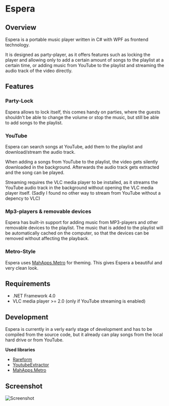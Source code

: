 # Espera

## Overview

Espera is a portable music player written in C# with WPF as frontend technology.

It is designed as party-player, as it offers features such as locking the player and allowing only to add a certain
amount of songs to the playlist at a certain time, or adding music from YouTube to the playlist and streaming the 
audio track of the video directly.

## Features

### Party-Lock

Espera allows to lock itself, this comes handy on parties, where the guests shouldn't be able to change the volume or 
stop the music, but still be able to add songs to the playlist.

### YouTube

Espera can search songs at YouTube, add them to the playlist and download/stream the audio track.

When adding a songs from YouTube to the playlist, the video gets silently downloaded in the background.
Afterwards the audio track gets extracted and the song can be played.

Streaming requires the VLC media player to be installed, as it streams the YouTube audio track in the background 
without opening the VLC media player itself. (Sadly I found no other way to stream from YouTube without a depency to VLC)

### Mp3-players & removable devices

Espera has built-in support for adding music from MP3-players and other removable devices to the playlist.
The music that is added to the playlist will be automatically cached on the computer, so that the devices can be removed
without affecting the playback.

### Metro-Style

Espera uses [MahApps.Metro](http://github.com/MahApps/MahApps.Metro) for  theming. This gives Espera a beautiful and 
very clean look.

## Requirements

 - .NET Framework 4.0
 - VLC media player >= 2.0 (only if YouTube streaming is enabled)

## Development
 
Espera is currently in a verly early stage of development and has to be compiled from the source code, but it already 
can play songs from the local hard drive or from YouTube.

**Used libraries**

- [Rareform](http://github.com/flagbug/Rareform)
- [YoutubeExtractor](http://github.com/flagbug/YoutubeExtractor)
- [MahApps.Metro](http://github.com/flagbug/MahApps.Metro)

## Screenshot

![Screenshot](http://flagbug.github.com/espera/screenshot.jpg)